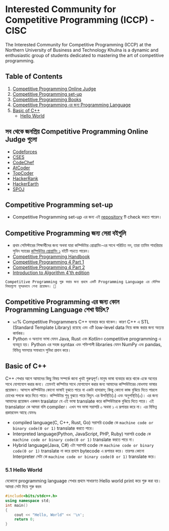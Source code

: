 # Interested Community for Competitive Programming (ICCP) - CISC

The Interested Community for Competitive Programming (ICCP) at the Northern University of Business and Technology Khulna is a dynamic and enthusiastic group of students dedicated to mastering the art of competitive programming.

## Table of Contents

1. [Competitive Programming Online Judge](#online-judges)
2. [Competitive Programming set-up](#repository)
3. [Competitive Programming Books](#books)
4. [Competitive Programming এর জন্য Programming Language](#programming-language)
5. [Basic of C++](#C++)
    - [Hello World](#helloWorld)

## সব থেকে জনপ্রিয় Competitive Programming Online Judge গুলো <a name="online-judges"></a>

- [Codeforces](https://codeforces.com)
- [CSES](https://cses.fi)
- [CodeChef](https://www.codechef.com)
- [AtCoder](https://atcoder.jp)
- [TopCoder](https://www.topcoder.com)
- [HackerRank](https://www.hackerrank.com)
- [HackerEarth](https://www.hackerearth.com)
- [SPOJ](https://www.spoj.com)

## Competitive Programming set-up
- Competitive Programming set-up এর জন্য এই [repository](https://github.com/nxtsourav7/Compitative-Programming-Setup.git) টি check করতে পারেন। <a name="repository"></a>
## Competitive Programming জন্য সেরা বইগুলি <a name="books"></a>

- প্রথম সেমিস্টারের শিক্ষার্থীদের জন্য অথবা যারা কম্পিউটার প্রোগ্রামিং-এর সাথে পরিচিত নন, তারা তামিম শাহরিয়ার সুবিন স্যারের [কম্পিউটার প্রোগ্রামিং ১](cpResources/cProgramming/CP_ComputerProgrammingTamimShariarSubeen.pdf) বইটি পড়তে পারেন।
- [Competitive Programming Handbook](cpResources/cpBooks/CompetitiveProgrammersHandbook.pdf)
- [Competitive Programming 4 Part 1](cpResources/cpBooks/CompetitiveProgramming4Book1.pdf)
- [Competitive Programming 4 Part 2](cpResources/cpBooks/CompetitiveProgramming4Book2.pdf)
- [Introduction to Algorithm 4'th edition](cpResources/cpBooks/IntroductiontoAlgorithms4th.pdf)

`Competitive Programming শুরু করার জন্য প্রথমে একটি Programming Language এর মৌলিক বিষয়গুলো সুন্দরভাবে শেখা প্রয়োজন। 🌟`

## Competitive Programming এর জন্য কোন Programming Language শেখা উচিৎ? <a name="programming-language"></a>

- ৯৫% Competitive Programmers C++ ব্যবহার করে থাকেন। কারণ C++ এ STL (Standard Template Library) রয়েছে এবং এটি low-level data নিয়ে কাজ করার জন্য অত্যন্ত কার্যকর।
- Python ও অন্যান্য ভাষা যেমন Java, Rust এবং Kotlinও competitive programming এ ব্যবহৃত হয়। Python এর সহজ syntax এবং শক্তিশালী libraries যেমন NumPy এবং pandas, বিভিন্ন সমস্যার সমাধানে সুবিধা প্রদান করে।
## Basic of C++<a name="C++"></a>
C++ শেখার আগে আমাদের কিছু বিষয় সম্পর্কে জানা খুবই গুরুত্বপূর্ণ।মানুষ  ভাষা ব্যবহার করে থাকে একে অন্যের সাথে যোগাযোগ করার জন্য। তেমনই কম্পিটার সাথে যোগাযোগ করার জন্য আমাদের কম্পিউটারের বোধগম্য ভাষার প্রয়োজন। আসলে কম্পিউটার কোনো ভাষাই বুঝতে পারে না একটা হাদারাম; কিন্তু কোনো কাজ বুঝিয়ে দিতে পারলে চোখের পলকে করে দিতে পারে। কম্পিউটার শুধু বুঝতে পারে বিদ্যুৎ এর উপস্থিতি(১) এবং অনুপস্থিতি(০)। এর জন্য আমাদের প্রয়োজন একজন traslator যে এই ভাষা translate করে কম্পিউটারকে বুঝিয়ে দিতে পারে। এই translator কে আমরা বলি compiler। এখন সব ভাষা সরাসরি ০ অথবা ১ এ রূপান্তর করে না। এর বিভিন্ন প্রকারভেদ আছে যেমনঃ 
- compiled language(C, C++, Rust, Go) সরাসরি code কে  `machine code or binary code(0 or 1)` translate করতে পারে।
- Interpreted language(Python, JavaScript, PHP, Ruby) সরাসরি code কে  `machine code or binary code(0 or 1)` translate করতে পারে না।
- Hybrid language(Java, C#) এটা সরাসরি code কে  `machine code or binary code(0 or 1)` translate না করে প্রথমে bytecode এ রূপান্তর করে। তারপর কোনো Interpreter সেটা কে `machine code or binary code(0 or 1)` translate করে। <br>
### 5.1 Hello World <a name="helloWorld"></a>
যেকোনো programming language শেখার প্রথমে সাধারণত Hello world print করে শুরু করা হয়। আমরা সেটা দিয়ে শুরু করব
```cpp
#include<bits/stdc++.h>
using namespace std;
int main()
{
    cout << "Hello, World" << '\n';
    return 0;
}


